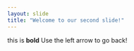 ```yaml
---
layout: slide
title: "Welcome to our second slide!"
---
```

this is **bold**
Use the left arrow to go back!
